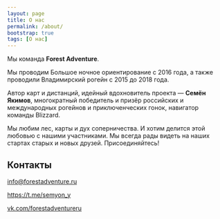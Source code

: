 ```yaml
---
layout: page
title: О нас
permalink: /about/
bootstrap: true
tags: [О нас]
---
```


Мы команда **Forest Adventure**.

Мы проводим Большое ночное ориентирование с 2016 года,
а также проводили Владимирский рогейн с 2015 до 2018 года.

Автор карт и дистанций, идейный вдохновитель проекта — **Семён Якимов**,
многократный победитель и призёр российских и международных рогейнов и приключенческих гонок,
навигатор команды Blizzard.

Мы любим лес, карты и дух соперничества. И хотим делится этой любовью с нашими участниками.
Мы всегда рады видеть на наших стартах старых и новых друзей.
Присоединяйтесь!

Контакты
--------

<i class="fa fa-lg fa-envelope" aria-hidden="true"></i> [info@forestadventure.ru](mailto:info@forestadventure.ru)
 
<i class="fa fa-lg fa-telegram" aria-hidden="true"></i> <https://t.me/semyon_y>

<i class="fa fa-lg fa-vk" aria-hidden="true"></i> [vk.com/forestadventureru](https://vk.com/forestadventureru)

